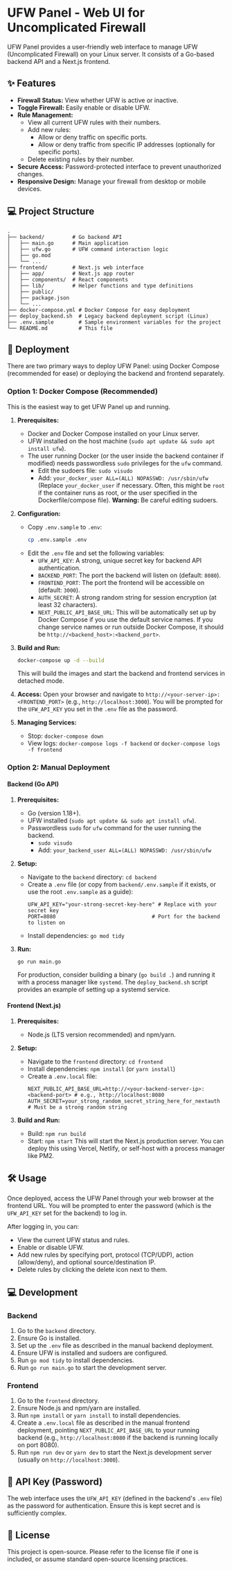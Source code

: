 # UFW Panel - Web UI for Uncomplicated Firewall

UFW Panel provides a user-friendly web interface to manage UFW (Uncomplicated Firewall) on your Linux server. It consists of a Go-based backend API and a Next.js frontend.

## ✨ Features

*   **Firewall Status:** View whether UFW is active or inactive.
*   **Toggle Firewall:** Easily enable or disable UFW.
*   **Rule Management:**
    *   View all current UFW rules with their numbers.
    *   Add new rules:
        *   Allow or deny traffic on specific ports.
        *   Allow or deny traffic from specific IP addresses (optionally for specific ports).
    *   Delete existing rules by their number.
*   **Secure Access:** Password-protected interface to prevent unauthorized changes.
*   **Responsive Design:** Manage your firewall from desktop or mobile devices.

## 💻 Project Structure

```
.
├── backend/         # Go backend API
│   ├── main.go      # Main application
│   ├── ufw.go       # UFW command interaction logic
│   ├── go.mod
│   └── ...
├── frontend/        # Next.js web interface
│   ├── app/         # Next.js app router
│   ├── components/  # React components
│   ├── lib/         # Helper functions and type definitions
│   ├── public/
│   ├── package.json
│   └── ...
├── docker-compose.yml # Docker Compose for easy deployment
├── deploy_backend.sh  # Legacy backend deployment script (Linux)
├── .env.sample        # Sample environment variables for the project
└── README.md          # This file
```

## 🚀 Deployment

There are two primary ways to deploy UFW Panel: using Docker Compose (recommended for ease) or deploying the backend and frontend separately.

### Option 1: Docker Compose (Recommended)

This is the easiest way to get UFW Panel up and running.

1.  **Prerequisites:**
    *   Docker and Docker Compose installed on your Linux server.
    *   UFW installed on the host machine (`sudo apt update && sudo apt install ufw`).
    *   The user running Docker (or the user inside the backend container if modified) needs passwordless `sudo` privileges for the `ufw` command.
        *   Edit the sudoers file: `sudo visudo`
        *   Add: `your_docker_user ALL=(ALL) NOPASSWD: /usr/sbin/ufw` (Replace `your_docker_user` if necessary. Often, this might be `root` if the container runs as root, or the user specified in the Dockerfile/compose file). **Warning:** Be careful editing sudoers.

2.  **Configuration:**
    *   Copy `.env.sample` to `.env`:
        ```bash
        cp .env.sample .env
        ```
    *   Edit the `.env` file and set the following variables:
        *   `UFW_API_KEY`: A strong, unique secret key for backend API authentication.
        *   `BACKEND_PORT`: The port the backend will listen on (default: `8080`).
        *   `FRONTEND_PORT`: The port the frontend will be accessible on (default: `3000`).
        *   `AUTH_SECRET`: A strong random string for session encryption (at least 32 characters).
        *   `NEXT_PUBLIC_API_BASE_URL`: This will be automatically set up by Docker Compose if you use the default service names. If you change service names or run outside Docker Compose, it should be `http://<backend_host>:<backend_port>`.

3.  **Build and Run:**
    ```bash
    docker-compose up -d --build
    ```
    This will build the images and start the backend and frontend services in detached mode.

4.  **Access:**
    Open your browser and navigate to `http://<your-server-ip>:<FRONTEND_PORT>` (e.g., `http://localhost:3000`). You will be prompted for the `UFW_API_KEY` you set in the `.env` file as the password.

5.  **Managing Services:**
    *   Stop: `docker-compose down`
    *   View logs: `docker-compose logs -f backend` or `docker-compose logs -f frontend`

### Option 2: Manual Deployment

#### Backend (Go API)

1.  **Prerequisites:**
    *   Go (version 1.18+).
    *   UFW installed (`sudo apt update && sudo apt install ufw`).
    *   Passwordless `sudo` for `ufw` command for the user running the backend.
        *   `sudo visudo`
        *   Add: `your_backend_user ALL=(ALL) NOPASSWD: /usr/sbin/ufw`

2.  **Setup:**
    *   Navigate to the `backend` directory: `cd backend`
    *   Create a `.env` file (or copy from `backend/.env.sample` if it exists, or use the root `.env.sample` as a guide):
        ```dotenv
        UFW_API_KEY="your-strong-secret-key-here" # Replace with your secret key
        PORT=8080                               # Port for the backend to listen on
        ```
    *   Install dependencies: `go mod tidy`

3.  **Run:**
    ```bash
    go run main.go
    ```
    For production, consider building a binary (`go build .`) and running it with a process manager like `systemd`. The `deploy_backend.sh` script provides an example of setting up a systemd service.

#### Frontend (Next.js)

1.  **Prerequisites:**
    *   Node.js (LTS version recommended) and npm/yarn.

2.  **Setup:**
    *   Navigate to the `frontend` directory: `cd frontend`
    *   Install dependencies: `npm install` (or `yarn install`)
    *   Create a `.env.local` file:
        ```dotenv
        NEXT_PUBLIC_API_BASE_URL=http://<your-backend-server-ip>:<backend-port> # e.g., http://localhost:8080
        AUTH_SECRET=your_strong_random_secret_string_here_for_nextauth # Must be a strong random string
        ```

3.  **Build and Run:**
    *   Build: `npm run build`
    *   Start: `npm start`
    This will start the Next.js production server. You can deploy this using Vercel, Netlify, or self-host with a process manager like PM2.

## 🛠️ Usage

Once deployed, access the UFW Panel through your web browser at the frontend URL.
You will be prompted to enter the password (which is the `UFW_API_KEY` set for the backend) to log in.

After logging in, you can:
*   View the current UFW status and rules.
*   Enable or disable UFW.
*   Add new rules by specifying port, protocol (TCP/UDP), action (allow/deny), and optional source/destination IP.
*   Delete rules by clicking the delete icon next to them.

## 💻 Development

### Backend

1.  Go to the `backend` directory.
2.  Ensure Go is installed.
3.  Set up the `.env` file as described in the manual backend deployment.
4.  Ensure UFW is installed and sudoers are configured.
5.  Run `go mod tidy` to install dependencies.
6.  Run `go run main.go` to start the development server.

### Frontend

1.  Go to the `frontend` directory.
2.  Ensure Node.js and npm/yarn are installed.
3.  Run `npm install` or `yarn install` to install dependencies.
4.  Create a `.env.local` file as described in the manual frontend deployment, pointing `NEXT_PUBLIC_API_BASE_URL` to your running backend (e.g., `http://localhost:8080` if the backend is running locally on port 8080).
5.  Run `npm run dev` or `yarn dev` to start the Next.js development server (usually on `http://localhost:3000`).

## 🔑 API Key (Password)

The web interface uses the `UFW_API_KEY` (defined in the backend's `.env` file) as the password for authentication. Ensure this is kept secret and is sufficiently complex.

## 📄 License

This project is open-source. Please refer to the license file if one is included, or assume standard open-source licensing practices.
